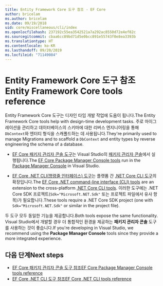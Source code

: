 ```yaml
---
title: Entity Framework Core 도구 참조 - EF Core
author: bricelam
ms.author: bricelam
ms.date: 09/19/2018
uid: core/miscellaneous/cli/index
ms.openlocfilehash: 237192c55ea3542521a7a292ac8550d72e4ef82c
ms.sourcegitcommit: cbaa6cc89bd71d5e0bcc891e55743f0e8ea3393b
ms.translationtype: HT
ms.contentlocale: ko-KR
ms.lasthandoff: 09/20/2019
ms.locfileid: "71149084"
---
```

# <a name="entity-framework-core-tools-reference"></a><span data-ttu-id="4a978-102">Entity Framework Core 도구 참조</span><span class="sxs-lookup"><span data-stu-id="4a978-102">Entity Framework Core tools reference</span></span>

<span data-ttu-id="4a978-103">Entity Framework Core 도구는 디자인 타임 개발 작업에 도움이 됩니다.</span><span class="sxs-lookup"><span data-stu-id="4a978-103">The Entity Framework Core tools help with design-time development tasks.</span></span> <span data-ttu-id="4a978-104">주로 마이그레이션을 관리하고 데이터베이스의 스키마에 대한 리버스 엔지니어링을 통해 `DbContext`와 엔터티 형식을 스캐폴드하는 데 사용됩니다.</span><span class="sxs-lookup"><span data-stu-id="4a978-104">They're primarily used to manage Migrations and to scaffold a `DbContext` and entity types by reverse engineering the schema of a database.</span></span>

* <span data-ttu-id="4a978-105">[EF Core 패키지 관리자 콘솔 도구](powershell.md)는 Visual Studio의 [패키지 관리자 콘솔](https://docs.microsoft.com/nuget/tools/package-manager-console)에서 실행됩니다.</span><span class="sxs-lookup"><span data-stu-id="4a978-105">The [EF Core Package Manager Console tools](powershell.md) run in the [Package Manager Console](https://docs.microsoft.com/nuget/tools/package-manager-console) in Visual Studio.</span></span>

* <span data-ttu-id="4a978-106">[EF Core .NET CLI(명령줄 인터페이스) 도구](dotnet.md)는 플랫폼 간 [.NET Core CLI 도구](https://docs.microsoft.com/dotnet/core/tools/)의 확장입니다.</span><span class="sxs-lookup"><span data-stu-id="4a978-106">The [EF Core .NET command-line interface (CLI) tools](dotnet.md) are an extension to the cross-platform [.NET Core CLI tools](https://docs.microsoft.com/dotnet/core/tools/).</span></span> <span data-ttu-id="4a978-107">이러한 도구에는 .NET Core SDK 프로젝트(`Sdk="Microsoft.NET.Sdk"` 또는 프로젝트 파일에서 유사 항목)가 필요합니다.</span><span class="sxs-lookup"><span data-stu-id="4a978-107">These tools require a .NET Core SDK project (one with `Sdk="Microsoft.NET.Sdk"` or similar in the project file).</span></span>

<span data-ttu-id="4a978-108">두 도구 모두 동일한 기능을 제공합니다.</span><span class="sxs-lookup"><span data-stu-id="4a978-108">Both tools expose the same functionality.</span></span> <span data-ttu-id="4a978-109">Visual Studio에서 개발할 경우 더 통합적인 환경을 제공하는 **패키지 관리자 콘솔** 도구를 사용하는 것이 좋습니다.</span><span class="sxs-lookup"><span data-stu-id="4a978-109">If you're developing in Visual Studio, we recommend using the **Package Manager Console** tools since they provide a more integrated experience.</span></span>

## <a name="next-steps"></a><span data-ttu-id="4a978-110">다음 단계</span><span class="sxs-lookup"><span data-stu-id="4a978-110">Next steps</span></span>

* [<span data-ttu-id="4a978-111">EF Core 패키지 관리자 콘솔 도구 참조</span><span class="sxs-lookup"><span data-stu-id="4a978-111">EF Core Package Manager Console tools reference</span></span>](powershell.md)
* [<span data-ttu-id="4a978-112">EF Core .NET CLI 도구 참조</span><span class="sxs-lookup"><span data-stu-id="4a978-112">EF Core .NET CLI tools reference</span></span>](dotnet.md)
